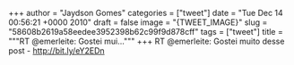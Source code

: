 
+++
author = "Jaydson Gomes"
categories = ["tweet"]
date = "Tue Dec 14 00:56:21 +0000 2010"
draft = false
image = "{TWEET_IMAGE}"
slug = "58608b2619a58eedee3952398b62c99f9d878cff"
tags = ["tweet"]
title = """RT @emerleite: Gostei mui..."""
+++
RT @emerleite: Gostei muito desse post - http://bit.ly/eY2EDn

